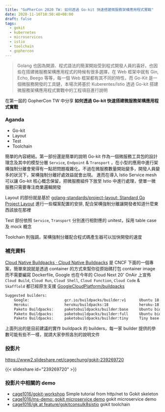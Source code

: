 ```yaml
---
title: "GoPherCon 2020 TW: 如何透過 Go-kit 快速搭建微服務架構應用程式實戰"
date: 2020-11-16T10:50:48+08:00
draft: false
tags:
  - gokit
  - kubernetes
  - microservices
  - istio
  - toolchain
  - gophercon
---
```


> Golang 也因為開源、程式語法的簡潔開始受到程式開發人員的喜好。也因些在搭建微服務架構應用程式的時候有很多選擇，在 Web 框架中就有 Gin, Echo, Beego 等等，每一個 Web 框架都有其不同的特性，而 Go-Kit 是一個微服務開發的工具鏈，本場次將基於 Kuberentes/Istio 透過 Go-kit 搭建微服務架構應用程式實戰中的工程項目進行說明

在第一屆的 GopherCon TW 中分享 **如何透過 Go-kit 快速搭建微服務架構應用程式實戰**

<!--more-->

### Aganda
- Go-kit
- Layout
- Test
- Toolchain

簡單的內容總結。第一部份還是簡單的說明 Go-kit 作為一個微服務工具包的設計理念及其中的模型分層 `Service`, `Endpoint` & `Transport`
，在小型的應用中進行架構強制分離會覺得有一點把問題複雜化。不過在微服務數量開始變多，開發人員變多的狀況下，架構強制分離好處效益就會出現。
進而在導入 Istio Service mesh 可以讓 Go-kit 核心概念保留，把微服務組件下放至 Istio 中進行處理，使單一微服務只需要專注商業邏輯開發

Layout 的部份就是基於 [golang-standards/project-layout: Standard Go Project Layout](https://github.com/golang-standards/project-layout) 進行一些檔案配置的安排, 配合架構強制分離讓開發者知道什麼東西該放在那裡

Test 部份依照 `Service`, `Transport` 分別進行相對應的 unitest，採用 table case 及 mock 概念

Toolchain 則強調，架構強制分離配合程式碼產生器可以加快開發的速度

### 補充資料

[Cloud Native Buildpacks · Cloud Native Buildpacks](https://buildpacks.io/) 是 CNCF 下面的一個專案，簡單來說就是透過 container 的方式來幫你從原始碼打包 container image 而不需要編寫 Dockerfile, Google 也在今年的 Cloud Next 20' OnAir 上宣佈 `Cloud Build`, `Cloud Run`, `Cloud Shell`, `Cloud Function`, `Cloud Code` & `Skafflold` 都已經原生支援 [GoogleCloudPlatform/buildpacks](https://github.com/GoogleCloudPlatform/buildpacks)

```sh
Suggested builders:
	Google:                gcr.io/buildpacks/builder:v1      Ubuntu 18 base image with buildpacks for .NET, Go, Java, Node.js, and Python
	Heroku:                heroku/buildpacks:18              heroku-18 base image with buildpacks for Ruby, Java, Node.js, Python, Golang, & PHP
	Paketo Buildpacks:     paketobuildpacks/builder:base     Ubuntu bionic base image with buildpacks for Java, NodeJS and Golang
	Paketo Buildpacks:     paketobuildpacks/builder:full     Ubuntu bionic base image with buildpacks for Java, .NET, NodeJS, Golang, PHP, HTTPD and NGINX
	Paketo Buildpacks:     paketobuildpacks/builder:tiny     Tiny base image (bionic build image, distroless run image) with buildpacks for Golang
```
上面列出的是目前建議的實作 buildpack 的 builders，每一家 builder 提供的參數可能有些不一樣，就請大家參照各別的說明文件

### 投影片

https://www2.slideshare.net/cagechung/gokit-239269720

{{< slideshare id="239269720" >}}

### 投影片中相關的 demo
- [cage1016/gokit-workshop](https://github.com/cage1016/gokit-workshop) Simple tutorial from http/net to Gokit skeleton
- [cage1016/ms-demo: gokit microservice demo](https://github.com/cage1016/ms-demo) gokit microservice demo
- [cage1016/gk at feature/gokitconsulk8sistio](https://github.com/cage1016/gk/tree/feature/gokitconsulk8sistio) gokit toolchain